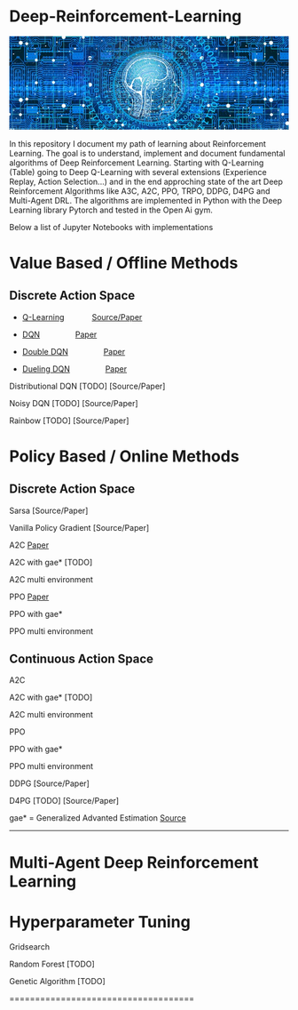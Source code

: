 # Deep-Reinforcement-Learning


![Logo](/imgs/web-3706562_640.jpg)

In this repository I document my path of learning about Reinforcement Learning.
The goal is to understand, implement and document fundamental algorithms of Deep Reinforcement Learning.
Starting with Q-Learning (Table) going to Deep Q-Learning with several extensions (Experience Replay, Action Selection...) and in the end approching state of the art Deep Reinforcement Algorithms like A3C, A2C, PPO, TRPO, DDPG, D4PG and Multi-Agent DRL.
The algorithms are implemented in Python with the Deep Learning library Pytorch and tested in the Open Ai gym.

Below a list of Jupyter Notebooks with implementations

# Value Based / Offline Methods
## Discrete Action Space

- [Q-Learning](Q_Learning) &emsp;&emsp;&emsp; [Source/Paper](/Paper/DQN.pdf)

- [DQN](https://github.com/BY571/Reinforcement-Learning/tree/master/Deep%20Q_Learning) &emsp;&emsp;&emsp;&emsp; [Paper](/Paper/DQN.pdf)

- [Double DQN](https://github.com/BY571/Reinforcement-Learning/tree/master/Double%20DQN) &emsp;&emsp;&emsp;&emsp; [Paper](/Paper/Double_DQN.pdf)

- [Dueling DQN](https://github.com/BY571/Reinforcement-Learning/tree/master/Dueling%20Deep%20Q-Network) &emsp;&emsp;&emsp;&emsp; [Paper](/Paper/Dueling.pdf)

Distributional DQN [TODO]
[Source/Paper]

Noisy DQN [TODO]
[Source/Paper]

Rainbow [TODO]
[Source/Paper]

# Policy Based / Online Methods
## Discrete Action Space


Sarsa
[Source/Paper]


Vanilla Policy Gradient
[Source/Paper]


A2C
[Paper](/Paper/A3C.pdf)

A2C with gae* [TODO]

A2C multi environment


PPO
[Paper](/Paper/PPO.pdf)

PPO with gae*

PPO multi environment


## Continuous Action Space

A2C

A2C with gae* [TODO]

A2C multi environment


PPO

PPO with gae*

PPO multi environment




DDPG
[Source/Paper]


D4PG [TODO]
[Source/Paper]

gae* = Generalized Advanted Estimation [Source](/Paper/GAE.pdf)
________________________________________________

# Multi-Agent Deep Reinforcement Learning

# Hyperparameter Tuning

Gridsearch

Random Forest [TODO]

Genetic Algorithm [TODO]

====================================


